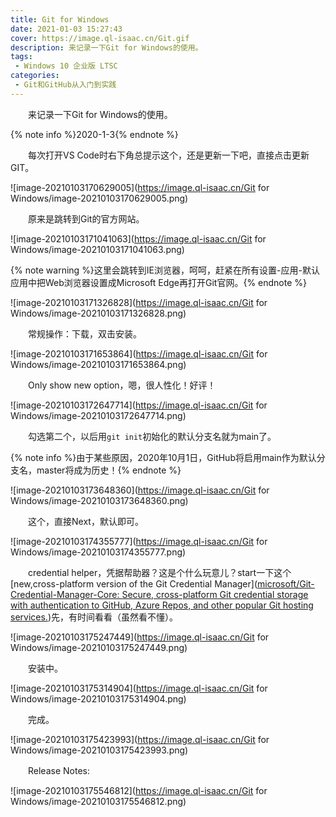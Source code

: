 ```yaml
---
title: Git for Windows
date: 2021-01-03 15:27:43
cover: https://image.ql-isaac.cn/Git.gif
description: 来记录一下Git for Windows的使用。
tags:
 - Windows 10 企业版 LTSC
categories: 
 - Git和GitHub从入门到实践
---
```


　　来记录一下Git for Windows的使用。

{% note info %}2020-1-3{% endnote %}

　　每次打开VS Code时右下角总提示这个，还是更新一下吧，直接点击更新GIT。

![image-20210103170629005](https://image.ql-isaac.cn/Git for Windows/image-20210103170629005.png)

　　原来是跳转到Git的官方网站。

![image-20210103171041063](https://image.ql-isaac.cn/Git for Windows/image-20210103171041063.png)

{% note warning %}这里会跳转到IE浏览器，呵呵，赶紧在所有设置-应用-默认应用中把Web浏览器设置成Microsoft Edge再打开Git官网。{% endnote %}

![image-20210103171326828](https://image.ql-isaac.cn/Git for Windows/image-20210103171326828.png)

　　常规操作：下载，双击安装。

![image-20210103171653864](https://image.ql-isaac.cn/Git for Windows/image-20210103171653864.png)

　　Only show new option，嗯，很人性化！好评！

![image-20210103172647714](https://image.ql-isaac.cn/Git for Windows/image-20210103172647714.png)

　　勾选第二个，以后用`git init`初始化的默认分支名就为main了。

{% note info %}由于某些原因，2020年10月1日，GitHub将启用main作为默认分支名，master将成为历史！{% endnote %}

![image-20210103173648360](https://image.ql-isaac.cn/Git for Windows/image-20210103173648360.png)

　　这个，直接Next，默认即可。

![image-20210103174355777](https://image.ql-isaac.cn/Git for Windows/image-20210103174355777.png)

　　credential helper，凭据帮助器？这是个什么玩意儿？start一下这个[new,cross-platform version of the Git Credential Manager]([microsoft/Git-Credential-Manager-Core: Secure, cross-platform Git credential storage with authentication to GitHub, Azure Repos, and other popular Git hosting services.](https://github.com/microsoft/Git-Credential-Manager-Core))先，有时间看看（虽然看不懂）。

![image-20210103175247449](https://image.ql-isaac.cn/Git for Windows/image-20210103175247449.png)

　　安装中。

![image-20210103175314904](https://image.ql-isaac.cn/Git for Windows/image-20210103175314904.png)

　　完成。

![image-20210103175423993](https://image.ql-isaac.cn/Git for Windows/image-20210103175423993.png)

　　Release Notes:

![image-20210103175546812](https://image.ql-isaac.cn/Git for Windows/image-20210103175546812.png)